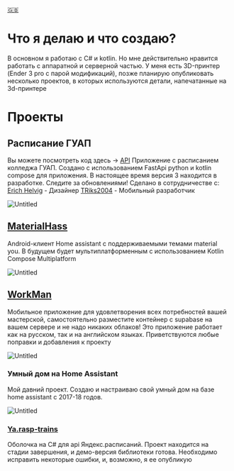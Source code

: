 [🇬🇧](README.md)
# Что я делаю и что создаю?

В основном я работаю с C# и kotlin. Но мне действительно нравится работать с аппаратной и серверной частью. У меня есть 3D-принтер (Ender 3 pro с парой модификаций), позже планирую опубликовать несколько проектов, в которых используются детали, напечатанные на 3d-принтере
# Проекты
## Расписание ГУАП
Вы можете посмотреть код здесь -> [API](https://github.com/danilkis/GuapScheduleApi.git)
Приложение с расписанием колледжа ГУАП. Создано с использованием FastApi python  и kotlin compose для приложения. В настоящее время версия 3 находится в разработке. Следите за обновлениями!
 Сделано в сотрудничестве с:
[Erich Helvig](https://github.com/bulkabuka) - Дизайнер
[TRiks2004](https://github.com/TRiks2004) - Мобильный разработчик

![Untitled](Photos/telegram-cloud-photo-size-2-5391022188523538844-y.jpg)

## [MaterialHass](https://github.com/danilkis/MaterialHass.git)
Android-клиент Home assistant с поддерживаемыми темами material you. В будущем будет мультиплатформенным с использованием Kotlin Compose Multiplatform

![Untitled](Photos/Screenshot_20240209-140542.png)

## [WorkMan](https://github.com/danilkis/Workman.git)
Мобильное приложение для удовлетворения всех потребностей вашей мастерской, самостоятельно разместите контейнер с supabase на вашем сервере и не надо никаких облаков!
Это приложение работает как на русском, так и на английском языках. Приветствуются любые поправки и добавления к проекту

![Untitled](Photos/telegram-cloud-photo-size-2-5339525066788033455-y.jpg)
### Умный дом на Home Assistant

Мой давний проект. Создаю и настраиваю свой умный дом на базе home assistant с 2017-18 годов.

![Untitled](Photos/Untitled.png)

### [Ya.rasp-trains](https://github.com/danilkis/Ya.rasp-trains)
Оболочка на C# для api Яндекс.расписаний.
Проект находится на стадии завершения, и демо-версия библиотеки готова. Необходимо исправить некоторые ошибки, и, возможно, я ее опубликую
